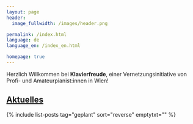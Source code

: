 ```yaml
---
layout: page
header:
  image_fullwidth: /images/header.png

permalink: /index.html
language: de
language_en: /index_en.html

homepage: true
---
```


Herzlich Willkommen bei <b>Klavierfreude</b>, einer
Vernetzungsinitiative von Profi- und Amateurpianist:innen in Wien!

## <a href="/veranstaltungen/">Aktuelles</a> <a name="Veranstaltungen"/>


{% include list-posts tag="geplant" sort="reverse" emptytxt="" %}



